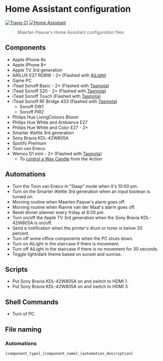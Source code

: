 # Home Assistant configuration

[![Travis CI](https://travis-ci.org/maartenpaauw/home-assistant-config.svg?branch=master)](https://travis-ci.org/maartenpaauw/home-assistant-config)
[![Home Assistant](https://img.shields.io/badge/Home%20Assistant-0.74.0-038FC7.svg)](https://home-assistant.io/)
> Maarten Paauw's Home Assistant configuration files

## Components

- Apple iPhone 6s
- Apple iPhone 8+
- Apple TV 3rd generation
- ARILUX E27 RGBW - 2× (Flashed with [AiLight][ailight])
- Game PC
- iTead Sonoff Basic - 2× (Flashed with [Tasmota][tasmota])
- iTead Sonoff S20 - 2× (Flashed with [Tasmota][tasmota])
- iTead Sonoff Touch (Flashed with [Tasmota][tasmota])
- iTead Sonoff RF Bridge 433 (Flashed with [Tasmota][tasmota])
  - Sonoff DW1
  - Sonoff PIR2
- Philips Hue LivingColours Bloom
- Philips Hue White and Ambiance E27
- Philips Hue White and Color E27 - 2×
- Smarter iKettle 3rd generation
- Sony Bravia KDL-42W805A
- Spotify Premium
- Toon van Eneco
- Wemos D1 mini - 2× (Flashed with [Tasmota][tasmota])
  - To [control a Wax Candle](https://www.instagram.com/p/BfY4dR_FVtn/?taken-by=maartenpaauw) from the Action

## Automations

- Turn the Toon van Eneco in "Slaap" mode when it's 10:00 pm.
- Turn on the Smarter iKettle 3rd generation when an input boolean is turned on.
- Morning routine when Maarten Paauw's alarm goes off.
- Morning routine when Rianne van der Maat's alarm goes off.
- Reset dinner planner every friday at 8:00 pm.
- Turn on/off the Apple TV 3rd generation when the Sony Bravia KDL-42W805A is on/off.
- Send a notification when the printer's drum or toner is below 20 percent.
- Turn off some office components when the PC shuts down.
- Turn on AiLight in the staircase if there is movement.
- Turn off AiLight in the staircase if there is no movement for 30 seconds.
- Toggle light/dark theme based on sunset and sunrise.

## Scripts

- Put Sony Bravia KDL-42W805A on and switch to HDMI 1.
- Put Sony Bravia KDL-42W805A on and switch to HDMI 3.

## Shell Commands

- Turn of PC.

## File naming

### Automations

`[component_type]_[component_name]_[automation_description]`

[tasmota]: https://github.com/arendst/Sonoff-Tasmota  "Sonoff Tasmota"
[ailight]: https://github.com/stelgenhof/AiLight  "AiLight"
